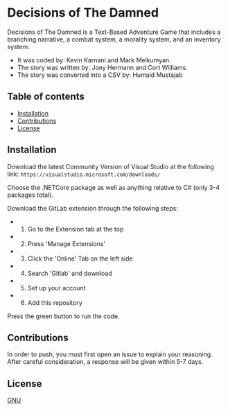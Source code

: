 # Decisions of The Damned
Decisions of The Damned is a Text-Based Adventure Game that includes a branching narrative, a combat system, a morality system, and an inventory system.
* It was coded by: Kevin Karnani and Mark Melkumyan.
* The story was written by: Joey Hermann and Cort Williams.
* The story was converted into a CSV by: Humaid Mustajab

## Table of contents
* [Installation](#Installation)
* [Contributions](#Contributions)
* [License](#License)

## Installation
Download the latest Community Version of Visual Studio at the following link:
`https://visualstudio.microsoft.com/downloads/`

Choose the .NETCore package as well as anything relative to C# (only 3-4 packages total).

Download the GitLab extension through the following steps:
* 1) Go to the Extension tab at the top
* 2) Press 'Manage Extensions'
* 3) Click the 'Online' Tab on the left side
* 4) Search 'Gitlab' and download
* 5) Set up your account
* 6) Add this repository

Press the green button to run the code.

## Contributions
In order to push, you must first open an issue to explain your reasoning. After careful consideration, a response will be given within 5-7 days.

## License
[GNU](https://www.gnu.org/licenses/gpl-3.0.en.html)